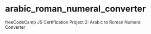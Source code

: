 # arabic_roman_numeral_converter
freeCodeCamp JS Certification Project 2: Arabic to Roman Numeral Converter

